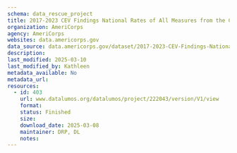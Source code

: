 ```yaml
---
schema: data_rescue_project 
title: 2017-2023 CEV Findings National Rates of All Measures from the Current Population Survey Civic Engagement and Volunteering Supplement
organization: AmeriCorps
agency: AmeriCorps
websites: data.americorps.gov
data_source: data.americorps.gov/dataset/2017-2023-CEV-Findings-National-Rates-of-All-Measu/rhng-qtzw
description: 
last_modified: 2025-03-10
last_modified_by: Kathleen
metadata_available: No
metadata_url: 
resources:
  - id: 403
    url: www.datalumos.org/datalumos/project/222043/version/V1/view
    format: 
    status: Finished
    size: 
    download_date: 2025-03-08
    maintainer: DRP, DL
    notes: 
---
```

